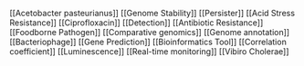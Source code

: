 [[Acetobacter pasteurianus]]
[[Genome Stability]]
[[Persister]]
[[Acid Stress Resistance]]
[[Ciprofloxacin]]
[[Detection]]
[[Antibiotic Resistance]]
[[Foodborne Pathogen]]
[[Comparative genomics]]
[[Genome annotation]]
[[Bacteriophage]]
[[Gene Prediction]]
[[Bioinformatics Tool]]
[[Correlation coefficient]]
[[Luminescence]]
[[Real-time monitoring]]
[[Vibiro Cholerae]]
